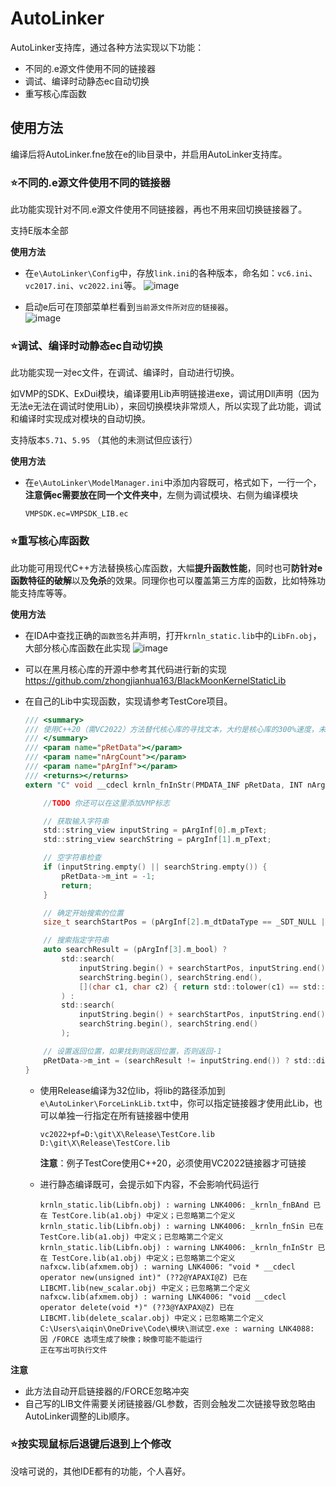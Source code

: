# AutoLinker

AutoLinker支持库，通过各种方法实现以下功能：
* 不同的.e源文件使用不同的链接器
* 调试、编译时动静态ec自动切换
* 重写核心库函数

## 使用方法
编译后将AutoLinker.fne放在e的lib目录中，并启用AutoLinker支持库。

### ⭐不同的.e源文件使用不同的链接器
此功能实现针对不同.e源文件使用不同链接器，再也不用来回切换链接器了。

支持E版本全部

**使用方法**
  * 在`e\AutoLinker\Config`中，存放`link.ini`的各种版本，命名如：`vc6.ini`、`vc2017.ini`、`vc2022.ini`等。
    ![image](https://github.com/aiqinxuancai/AutoLinker/assets/4475018/f73e8188-2011-469a-aee2-f9d5f4e2af01)

  * 启动e后可在顶部菜单栏看到`当前源文件所对应的链接器`。<br>
    ![image](https://github.com/aiqinxuancai/AutoLinker/assets/4475018/a4ab4cea-2b1d-4532-9c43-5175f298e2b9)

### ⭐调试、编译时动静态ec自动切换
此功能实现一对ec文件，在调试、编译时，自动进行切换。

如VMP的SDK、ExDui模块，编译要用Lib声明链接进exe，调试用Dll声明（因为无法e无法在调试时使用Lib），来回切换模块非常烦人，所以实现了此功能，调试和编译时实现成对模块的自动切换。

支持版本`5.71`、`5.95` （其他的未测试但应该行）

**使用方法**
* 在`e\AutoLinker\ModelManager.ini`中添加内容既可，格式如下，一行一个，**注意俩ec需要放在同一个文件夹中**，左侧为调试模块、右侧为编译模块
  ```
  VMPSDK.ec=VMPSDK_LIB.ec
  ```
### ⭐重写核心库函数
此功能可用现代C++方法替换核心库函数，大幅**提升函数性能**，同时也可**防针对e函数特征的破解**以及**免杀**的效果。同理你也可以覆盖第三方库的函数，比如特殊功能支持库等等。


**使用方法**
* 在IDA中查找正确的`函数签名`并声明，打开`krnln_static.lib`中的`LibFn.obj`，大部分核心库函数在此实现
  ![image](https://github.com/aiqinxuancai/AutoLinker/assets/4475018/33d718a7-1a36-4973-b7a6-ee22860879d8)

* 可以在黑月核心库的开源中参考其代码进行新的实现
  https://github.com/zhongjianhua163/BlackMoonKernelStaticLib

* 在自己的Lib中实现函数，实现请参考TestCore项目。
  ```c
  /// <summary>
  /// 使用C++20（需VC2022）方法替代核心库的寻找文本，大约是核心库的300%速度，未仔细测试，仅为覆盖实现的例子
  /// </summary>
  /// <param name="pRetData"></param>
  /// <param name="nArgCount"></param>
  /// <param name="pArgInf"></param>
  /// <returns></returns>
  extern "C" void __cdecl krnln_fnInStr(PMDATA_INF pRetData, INT nArgCount, PMDATA_INF pArgInf) {
  
      //TODO 你还可以在这里添加VMP标志
  
      // 获取输入字符串
      std::string_view inputString = pArgInf[0].m_pText;
      std::string_view searchString = pArgInf[1].m_pText;
  
      // 空字符串检查
      if (inputString.empty() || searchString.empty()) {
          pRetData->m_int = -1;
          return;
      }
  
      // 确定开始搜索的位置
      size_t searchStartPos = (pArgInf[2].m_dtDataType == _SDT_NULL || pArgInf[2].m_int <= 1) ? 0 : pArgInf[2].m_int - 1;
  
      // 搜索指定字符串
      auto searchResult = (pArgInf[3].m_bool) ?
          std::search(
              inputString.begin() + searchStartPos, inputString.end(),
              searchString.begin(), searchString.end(),
              [](char c1, char c2) { return std::tolower(c1) == std::tolower(c2); }
          ) :
          std::search(
              inputString.begin() + searchStartPos, inputString.end(),
              searchString.begin(), searchString.end()
          );
  
      // 设置返回位置，如果找到则返回位置，否则返回-1
      pRetData->m_int = (searchResult != inputString.end()) ? std::distance(inputString.begin(), searchResult) + 1 : -1;
  }
  ```
  * 使用Release编译为32位lib，将lib的路径添加到`e\AutoLinker\ForceLinkLib.txt`中，你可以指定链接器才使用此Lib，也可以单独一行指定在所有链接器中使用
    ```
    vc2022+pf=D:\git\X\Release\TestCore.lib
    D:\git\X\Release\TestCore.lib
    ```
    **注意**：例子TestCore使用C++20，必须使用VC2022链接器才可链接
    
  * 进行静态编译既可，会提示如下内容，不会影响代码运行
    ```
    krnln_static.lib(Libfn.obj) : warning LNK4006: _krnln_fnBAnd 已在 TestCore.lib(a1.obj) 中定义；已忽略第二个定义
    krnln_static.lib(Libfn.obj) : warning LNK4006: _krnln_fnSin 已在 TestCore.lib(a1.obj) 中定义；已忽略第二个定义
    krnln_static.lib(Libfn.obj) : warning LNK4006: _krnln_fnInStr 已在 TestCore.lib(a1.obj) 中定义；已忽略第二个定义
    nafxcw.lib(afxmem.obj) : warning LNK4006: "void * __cdecl operator new(unsigned int)" (??2@YAPAXI@Z) 已在 LIBCMT.lib(new_scalar.obj) 中定义；已忽略第二个定义
    nafxcw.lib(afxmem.obj) : warning LNK4006: "void __cdecl operator delete(void *)" (??3@YAXPAX@Z) 已在 LIBCMT.lib(delete_scalar.obj) 中定义；已忽略第二个定义
    C:\Users\aiqin\OneDrive\Code\模块\测试空.exe : warning LNK4088: 因 /FORCE 选项生成了映像；映像可能不能运行
    正在写出可执行文件
    ```


**注意**
* 此方法自动开启链接器的/FORCE忽略冲突
* 自己写的LIB文件需要关闭链接器/GL参数，否则会触发二次链接导致忽略由AutoLinker调整的Lib顺序。
  
  
### ⭐按实现鼠标后退键后退到上个修改
没啥可说的，其他IDE都有的功能，个人喜好。  

